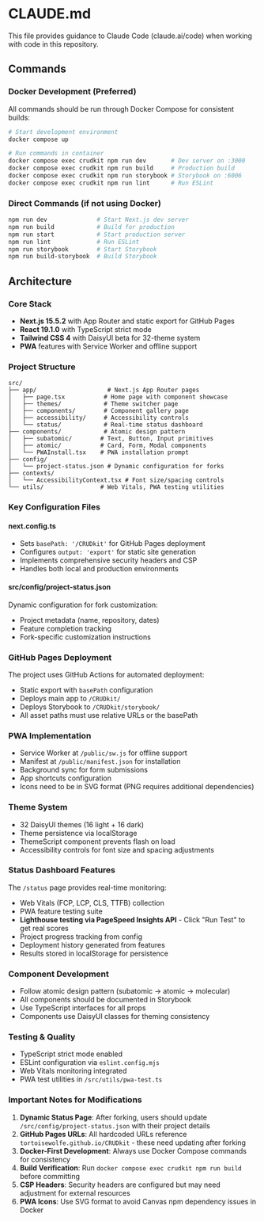 # CLAUDE.md

This file provides guidance to Claude Code (claude.ai/code) when working with code in this repository.

## Commands

### Docker Development (Preferred)
All commands should be run through Docker Compose for consistent builds:
```bash
# Start development environment
docker compose up

# Run commands in container
docker compose exec crudkit npm run dev       # Dev server on :3000
docker compose exec crudkit npm run build     # Production build
docker compose exec crudkit npm run storybook # Storybook on :6006
docker compose exec crudkit npm run lint      # Run ESLint
```

### Direct Commands (if not using Docker)
```bash
npm run dev              # Start Next.js dev server
npm run build            # Build for production  
npm run start            # Start production server
npm run lint             # Run ESLint
npm run storybook        # Start Storybook
npm run build-storybook  # Build Storybook
```

## Architecture

### Core Stack
- **Next.js 15.5.2** with App Router and static export for GitHub Pages
- **React 19.1.0** with TypeScript strict mode
- **Tailwind CSS 4** with DaisyUI beta for 32-theme system
- **PWA** features with Service Worker and offline support

### Project Structure
```
src/
├── app/                    # Next.js App Router pages
│   ├── page.tsx           # Home page with component showcase
│   ├── themes/            # Theme switcher page
│   ├── components/        # Component gallery page
│   ├── accessibility/     # Accessibility controls
│   └── status/            # Real-time status dashboard
├── components/            # Atomic design pattern
│   ├── subatomic/        # Text, Button, Input primitives
│   ├── atomic/           # Card, Form, Modal components
│   └── PWAInstall.tsx    # PWA installation prompt
├── config/
│   └── project-status.json # Dynamic configuration for forks
├── contexts/
│   └── AccessibilityContext.tsx # Font size/spacing controls
└── utils/                # Web Vitals, PWA testing utilities
```

### Key Configuration Files

#### next.config.ts
- Sets `basePath: '/CRUDkit'` for GitHub Pages deployment
- Configures `output: 'export'` for static site generation
- Implements comprehensive security headers and CSP
- Handles both local and production environments

#### src/config/project-status.json
Dynamic configuration for fork customization:
- Project metadata (name, repository, dates)
- Feature completion tracking
- Fork-specific customization instructions

### GitHub Pages Deployment
The project uses GitHub Actions for automated deployment:
- Static export with `basePath` configuration
- Deploys main app to `/CRUDkit/`
- Deploys Storybook to `/CRUDkit/storybook/`
- All asset paths must use relative URLs or the basePath

### PWA Implementation
- Service Worker at `/public/sw.js` for offline support
- Manifest at `/public/manifest.json` for installation
- Background sync for form submissions
- App shortcuts configuration
- Icons need to be in SVG format (PNG requires additional dependencies)

### Theme System
- 32 DaisyUI themes (16 light + 16 dark)
- Theme persistence via localStorage
- ThemeScript component prevents flash on load
- Accessibility controls for font size and spacing adjustments

### Status Dashboard Features
The `/status` page provides real-time monitoring:
- Web Vitals (FCP, LCP, CLS, TTFB) collection
- PWA feature testing suite
- **Lighthouse testing via PageSpeed Insights API** - Click "Run Test" to get real scores
- Project progress tracking from config
- Deployment history generated from features
- Results stored in localStorage for persistence

### Component Development
- Follow atomic design pattern (subatomic → atomic → molecular)
- All components should be documented in Storybook
- Use TypeScript interfaces for all props
- Components use DaisyUI classes for theming consistency

### Testing & Quality
- TypeScript strict mode enabled
- ESLint configuration via `eslint.config.mjs`
- Web Vitals monitoring integrated
- PWA test utilities in `/src/utils/pwa-test.ts`

### Important Notes for Modifications

1. **Dynamic Status Page**: After forking, users should update `/src/config/project-status.json` with their project details
2. **GitHub Pages URLs**: All hardcoded URLs reference `tortoisewolfe.github.io/CRUDkit` - these need updating after forking
3. **Docker-First Development**: Always use Docker Compose commands for consistency
4. **Build Verification**: Run `docker compose exec crudkit npm run build` before committing
5. **CSP Headers**: Security headers are configured but may need adjustment for external resources
6. **PWA Icons**: Use SVG format to avoid Canvas npm dependency issues in Docker